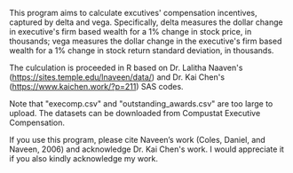 This program aims to calculate excutives' compensation incentives, captured by delta and vega. Specifically, delta measures the dollar change in  executive's firm based wealth for a 1% change in stock price, in thousands; vega measures the dollar change in the executive's firm based wealth for a 1% change in stock return standard deviation, in thousands.

The culculation is proceeded in R based on Dr. Lalitha Naaven's (https://sites.temple.edu/lnaveen/data/) and Dr. Kai Chen's (https://www.kaichen.work/?p=211) SAS codes. 

Note that "execomp.csv" and "outstanding_awards.csv" are too large to upload. The datasets can be downloaded from Compustat Executive Compensation. 

 If you use this program, please cite Naveen’s work (Coles, Daniel, and Naveen, 2006) and acknowledge Dr. Kai Chen's work. I would appreciate it if you also kindly acknowledge my work.

